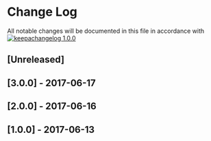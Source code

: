 # Change Log

All notable changes will be documented in this file in accordance with
[![keepachangelog 1.0.0](https://img.shields.io/badge/keepachangelog-1.0.0-brightgreen.svg)](http://keepachangelog.com/en/1.0.0/)

## \[Unreleased]

## \[3.0.0] - 2017-06-17

## \[2.0.0] - 2017-06-16

## \[1.0.0] - 2017-06-13